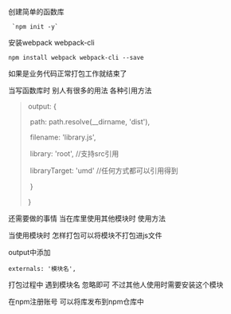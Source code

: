 创建简单的函数库

```
 `npm init -y`
```

  

安装webpack webpack-cli



```
npm install webpack webpack-cli --save
```



如果是业务代码正常打包工作就结束了  



当写函数库时 别人有很多的用法  各种引用方法



> output: {
>
> ​        path: path.resolve(__dirname, 'dist'),
>
> ​        filename: 'library.js',
>
> ​        library: 'root',  //支持src引用
>
> ​        libraryTarget: 'umd'  //任何方式都可以引用得到
>
> ​    }
>
> }



还需要做的事情 当在库里使用其他模块时 使用方法



当使用模块时  怎样打包可以将模块不打包进js文件



output中添加 

```
externals: '模块名',
```

打包过程中  遇到模块名  忽略即可 不过其他人使用时需要安装这个模块





在npm注册账号  可以将库发布到npm仓库中 





